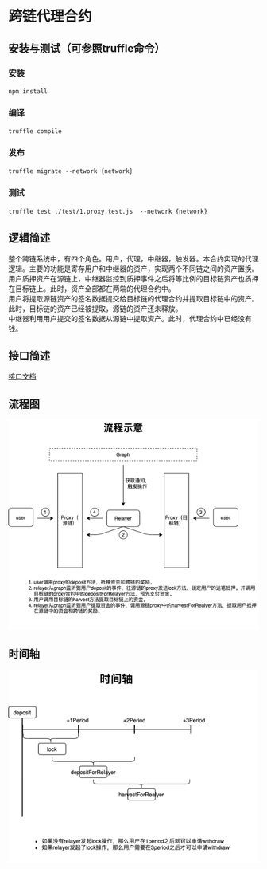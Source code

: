 # 跨链代理合约
## 安装与测试（可参照truffle命令）
### 安装
`npm install`
### 编译
`truffle compile`
### 发布
`truffle migrate --network {network}`
### 测试
`truffle test ./test/1.proxy.test.js  --network {network}`

## 逻辑简述
整个跨链系统中，有四个角色。用户，代理，中继器，触发器。本合约实现的代理逻辑。主要的功能是寄存用户和中继器的资产，实现两个不同链之间的资产置换。   
用户质押资产在源链上，中继器监控到质押事件之后将等比例的目标链资产也质押在目标链上。此时，资产全部都在两端的代理合约中。    
用户将提取源链资产的签名数据提交给目标链的代理合约并提取目标链中的资产。此时，目标链的资产已经被提取，源链的资产还未释放。    
中继器利用用户提交的签名数据从源链中提取资产。此时，代理合约中已经没有钱。

## 接口简述
[接口文档](./doc/api.md)

## 流程图
![avatar](./png/流程示意.png)

## 时间轴
![avatar](./png/时间轴.png)